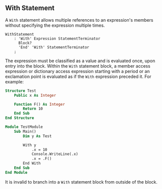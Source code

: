 
## With Statement

A `With` statement allows multiple references to an expression's members without specifying the expression multiple times.

```antlr
WithStatement
    : 'With' Expression StatementTerminator
      Block?
      'End' 'With' StatementTerminator
    ;
```

The expression must be classified as a value and is evaluated once, upon entry into the block. Within the `With` statement block, a member access expression or dictionary access expression starting with a period or an exclamation point is evaluated as if the `With` expression preceded it. For example:

```vb
Structure Test
    Public x As Integer

    Function F() As Integer
        Return 10
    End Sub
End Structure

Module TestModule
    Sub Main()
        Dim y As Test

        With y
            .x = 10
            Console.WriteLine(.x)
            .x = .F()
        End With
    End Sub
End Module
```

It is invalid to branch into a `With` statement block from outside of the block.